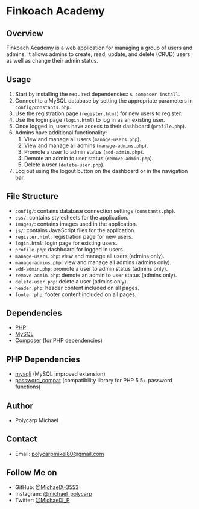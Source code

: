 # Finkoach Academy

## Overview

Finkoach Academy is a web application for managing a group of users and admins. It allows admins to create, read, update, and delete (CRUD) users as well as change their admin status.

## Usage

1. Start by installing the required dependencies: `$ composer install`.
2. Connect to a MySQL database by setting the appropriate parameters in `config/constants.php`.
3. Use the registration page (`register.html`) for new users to register.
4. Use the login page (`login.html`) to log in as an existing user.
5. Once logged in, users have access to their dashboard (`profile.php`).
6. Admins have additional functionality:
   1. View and manage all users (`manage-users.php`).
   2. View and manage all admins (`manage-admins.php`).
   3. Promote a user to admin status (`add-admin.php`).
   4. Demote an admin to user status (`remove-admin.php`).
   5. Delete a user (`delete-user.php`).
7. Log out using the logout button on the dashboard or in the navigation bar.

## File Structure

- `config/`: contains database connection settings (`constants.php`).
- `css/`: contains stylesheets for the application.
- `Images/`: contains images used in the application.
- `js/`: contains JavaScript files for the application.
- `register.html`: registration page for new users.
- `login.html`: login page for existing users.
- `profile.php`: dashboard for logged in users.
- `manage-users.php`: view and manage all users (admins only).
- `manage-admins.php`: view and manage all admins (admins only).
- `add-admin.php`: promote a user to admin status (admins only).
- `remove-admin.php`: demote an admin to user status (admins only).
- `delete-user.php`: delete a user (admins only).
- `header.php`: header content included on all pages.
- `footer.php`: footer content included on all pages.

## Dependencies

- [PHP](https://www.php.net/)
- [MySQL](https://www.mysql.com/)
- [Composer](https://getcomposer.org/) (for PHP dependencies)

## PHP Dependencies

- [mysqli](https://www.php.net/manual/en/book.mysqli.php) (MySQL improved extension)
- [password_compat](https://github.com/ircmaxell/password_compat) (compatibility library for PHP 5.5+ password functions)

## Author

- Polycarp Michael

## Contact

- Email: polycarpmikel80@gmail.com

## Follow Me on

- GitHub: [@MichaelX-3553](https://www.github.com/MichaelX-3553)
- Instagram: [@michael_polycarp](https://www.instagram.com/michael_polycarp/)
- Twitter: [@MichaelX_P](https://www.twitter.com/MichaelX_P)

